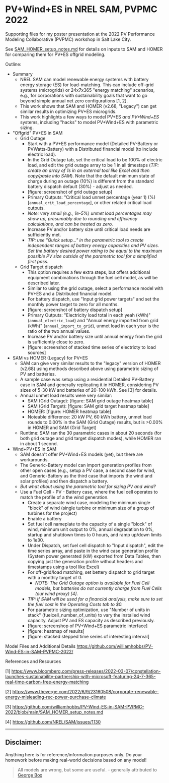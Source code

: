# PV+Wind+ES in NREL SAM, PVPMC 2022
Supporting files for my poster presentation at the 2022 PV Performance Modeling Collaborative (PVPMC) workshop in Salt Lake City.

See [SAM_HOMER_setup_notes.md](SAM_HOMER_setup_noted.md) for details on inputs to SAM and HOMER for comparing them for PV+ES offgrid modeling. 



Outline:
- Summary
	- NREL SAM can model renewable energy systems with battery energy storage (ES) for load-matching. This can include off-grid systems (microgrids) or 24x7x365 "energy matching" scenarios, e.g., for corporations with sustainability goals that want to go beyond simple annual net zero configurations [1, 2]. 
	- This work shows that SAM and HOMER (v2.68, "Legacy") can get similar results in optimizing PV+ES microgrids.
	- This work highlights a few ways to model PV+ES _and_ *PV+Wind+ES* systems, including "hacks" to model PV+Wind+ES with parametric sizing.
- "Offgrid" PV+ES in SAM
	- Grid Outage
		- Start with a PV+ES performance model (Detailed PV-Battery or PVWatts-Battery) with a Distributed financial model (to include electric load).
		- In the Grid Outage tab, set the critical load to be 100% of electric load, and edit the grid outage array to be 1 in all timestaps (*TIP: create an array of 1s in an external tool like Excel and then copy/paste into SAM*). Note that the default minimum state of charge during an outage (10%) is different from the standard battery dispatch default (30%) - adjust as needed. 
		- [figure: screenshot of grid outage setup]
		- Primary Outputs: "Critical load unmet percentage (year 1) (%) [`annual_crit_load_percentage`], or other related critical load outputs.
		- _Note: very small (e.g., 1e-5%) unmet load percentages may show up, presumably due to rounding and efficiency calculations, and can be treated as zero._
		- Increase PV and/or battery size until critical load needs are sufficiently met. 
		- *TIP: use "Quick setup..." in the parametric tool to create independent ranges of battery energy capacities and PV sizes. Set the battery desired power rating to be equal to the maximum possible PV size outside of the parametric tool for a simplified first pass.*
	- Grid Target dispatch
		- This option requires a few extra steps, but offers additional equipment combinations through the fuel cell model, as will be described later.  
		- Similar to using the grid outage, select a performance model with PV+ES and a Distributed financial model. 
		- For battery dispatch, use "Input grid power targets" and set the monthly power target to zero for all months. 
		- [figure: screenshot of battery dispatch setup]
		- Primary Outputs: "Electricity load total in each yeah (kWh)" (`annual_electric_load`) and "Annual energy imported from grid (kWh)" (`annual_import_to_grid`), unmet load in each year is the ratio of the two annual values. 
		- Increase PV and/or battery size until annual energy from the grid is sufficiently close to zero.
		- [figure: screenshot of stacked time series of electricty to load sources]
- SAM vs HOMER (Legacy) for PV+ES
	- SAM can give very similar results to the "legacy" version of HOMER (v2.68) using methods described above using parametric sizing of PV and batteries.
	- A sample case was setup using a residential Detailed PV-Battery case in SAM and generally replicating it in HOMER, considering PV sizes of 5-30 kW and batteries of 20-100 kWh. See [3] for details. 
	- Annual unmet load results were very similar:
		- SAM (Grid Outage): [figure: SAM grid outage heatmap table]
		- SAM (Grid Target): [figure: SAM grid target heatmap table]
		- HOMER: [figure: HOMER heatmap table]
		- Noteable difference: 20 kW PV, 60 kWh battery, unmet load rounds to 0.00% in the SAM (Grid Outage) results, but is >0.00% in HOMER and SAM (Grid Target)
	- Runtime: SAM ran the 30 parametric cases in about 20 seconds (for both grid outage and grid target dispatch modes), while HOMER ran in about 1 second.  
- Wind+PV+ES in SAM
	- SAM doesn't offer PV+Wind+ES models (yet), but there are workarounds. 
	- The Generic-Battery model can import generation profiles from other open cases (e.g., setup a PV case, a second case for wind, and Generic-Battery as the third case that imports the wind and solar profiles) and then dispatch a battery. 
	- _*But what about using the parametric tool for sizing PV and wind?*_
	- Use a Fuel Cell - PV - Battery case, where the fuel cell operates to match the profile of a the wind generation.
		- Create a separate wind case, modeling the minimum single "block" of wind (single turbine or minimum size of a group of turbines for the project)
		- Enable a battery
		- Set fuel cell nameplate to the capacity of a single "block" of wind, minimum unit output to 0%, annual degradation to 0%, startup and shutdown times to 0 hours, and ramp up/down limits to 1e30. 
		- Under Dispatch, set fuel cell dispatch to "Input dispatch", edit the time series array, and paste in the wind case generation profile (System power generated (kW) exported from Data Tables, then copying just the generation profile without headers and timestamps using a tool like Excel)
		- For off-grid/load matching, set bettery dispatch to grid target with a monthly target of 0. 
			- _NOTE: The Grid Outage option is available for Fuel Cell models, but batteries do not currently charge from Fuel Cells (our wind proxy) [4]._
		- *TIP: If SAM will be used for a financial analysis, make sure to set the fuel cost in the Operating Costs tab to $0.*
		- For parametric sizing optimization, use "Number of units in stack" (fuelcell_number_of_units) to vary the installed wind capacity. Adjust PV and ES capacity as described previously. 
		- [figure: screenshop of PV+Wind+ES parametric interface]
		- [figure: heatmap of results]
		- [figure: stacked stepped time series of interesting interval]

Model Files and Additional Details
https://github.com/williamhobbs/PV-Wind-ES-in-SAM-PVPMC-2022/
		
References and Resources

[1] https://www.bloomberg.com/press-releases/2022-03-07/constellation-launches-sustainability-partnership-with-microsoft-featuring-24-7-365-real-time-carbon-free-energy-matching 

[2] https://www.theverge.com/2022/6/9/23160508/corporate-renewable-energy-misleading-rec-power-purchase-climate

[3] https://github.com/williamhobbs/PV-Wind-ES-in-SAM-PVPMC-2022/blob/main/SAM_HOMER_setup_notes.md

[4] https://github.com/NREL/SAM/issues/1130

---
## Disclaimer:
Anything here is for reference/information purposes only. Do your homework before making real-world decisions based on any model!

> All models are wrong, but some are useful. - generally attributed to [George Box](https://en.wikipedia.org/wiki/All_models_are_wrong)
